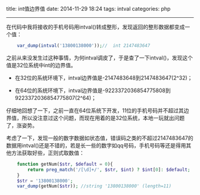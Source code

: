 title: int值边界值
date: 2014-11-29 18:24
tags: intval
categories: php

---

在代码中我将接收的手机号码用intval()转成整形，发现返回的整形数据都变成一个值：

```php
	var_dump(intval('13800138000'));//  int 2147483647
```

之前从来没发生过这种事情，为何intval调皮了，于是查了一下intval()，发现这个值是32位系统中int的边界值。

* 在32位的系统环境下，intval边界值是-2147483648到2147483647(2^32)；

* 在64位的系统环境下，intval边界值是-9223372036854775808到9223372036854775807(2^64)；

仔细地回想了一下，之前一直在64位系统下开发，11位的手机号码并不超过其边界值，所以没注意过这个问题，而现在用着的是32位系统，本地一玩就出问题了，涨姿势。

考虑了一下，发现一般的数字数据如状态值，错误码之类的不超过2147483647的数据用intval()还是不错的，若是长一些的数字如qq号码，手机号码等还是得用其他方法获取好些，正则式取数值：       

```php
	function getNum($str, $default = 0){
	    return preg_match('/[\d]+/', $str, $int) ? $int[0]: $default;
	}
	$str = '13800138000';
	var_dump(getNum($str)); //string '13800138000' (length=11)
```